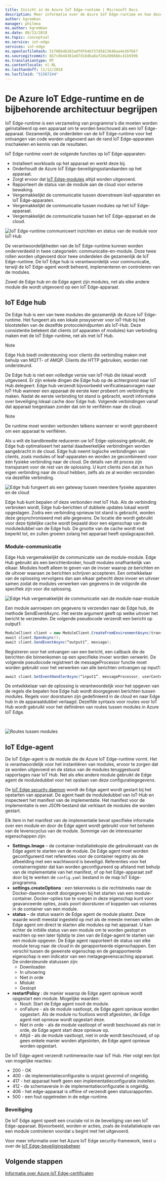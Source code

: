 ```yaml
---
title: Inzicht in de Azure IoT Edge-runtime | Microsoft Docs
description: Meer informatie over de Azure IoT Edge-runtime en hoe deze in staat stelt uw edge-apparaten
author: kgremban
manager: philmea
ms.author: kgremban
ms.date: 08/13/2018
ms.topic: conceptual
ms.service: iot-edge
services: iot-edge
ms.openlocfilehash: 51f00b46283adf0f64bf37d5813640aa4e36f667
ms.sourcegitcommit: 6b7c8b44361e87d18dba8af2da306666c41b9396
ms.translationtype: MT
ms.contentlocale: nl-NL
ms.lasthandoff: 11/12/2018
ms.locfileid: "51567244"
---
```

# <a name="understand-the-azure-iot-edge-runtime-and-its-architecture"></a>De Azure IoT Edge-runtime en de bijbehorende architectuur begrijpen

IoT Edge-runtime is een verzameling van programma's die moeten worden geïnstalleerd op een apparaat om te worden beschouwd als een IoT Edge-apparaat. Gezamenlijk, de onderdelen van de IoT Edge-runtime voor het ontvangen van code worden uitgevoerd aan de rand IoT Edge-apparaten inschakelen en kennis van de resultaten. 

IoT Edge-runtime voert de volgende functies op IoT Edge-apparaten:

* Installeert workloads op het apparaat en werkt deze bij.
* Onderhoudt de Azure IoT Edge-beveiligingsstandaarden op het apparaat.
* Zorgt ervoor dat [IoT Edge-modules](iot-edge-modules.md) altijd worden uitgevoerd.
* Rapporteert de status van de module aan de cloud voor externe bewaking.
* Vergemakkelijkt de communicatie tussen downstream leaf-apparaten en IoT Edge-apparaten.
* Vergemakkelijkt de communicatie tussen modules op het IoT Edge-apparaat.
* Vergemakkelijkt de communicatie tussen het IoT Edge-apparaat en de cloud.

![IoT Edge-runtime communiceert inzichten en status van de module voor IoT-Hub](./media/iot-edge-runtime/Pipeline.png)

De verantwoordelijkheden van de IoT Edge-runtime kunnen worden onderverdeeld in twee categorieën: communicatie-en-module. Deze twee rollen worden uitgevoerd door twee onderdelen die gezamenlijk de IoT Edge-runtime. De IoT Edge hub is verantwoordelijk voor communicatie, terwijl de IoT Edge-agent wordt beheerd, implementeren en controleren van de modules. 

Zowel de Edge hub en de Edge agent zijn modules, net als elke andere module die wordt uitgevoerd op een IoT Edge-apparaat. 

## <a name="iot-edge-hub"></a>IoT Edge hub

De Edge hub is een van twee modules die gezamenlijk de Azure IoT Edge-runtime. Het fungeert als een lokale proxyserver voor IoT-Hub bij het blootstellen van de dezelfde protocoleindpunten als IoT-Hub. Deze consistentie betekent dat clients (of apparaten of modules) kan verbinding maken met de IoT Edge-runtime, net als met IoT Hub. 

>[!NOTE]
>Edge Hub biedt ondersteuning voor clients die verbinding maken met behulp van MQTT- of AMQP. Clients die HTTP gebruiken, worden niet ondersteund. 

De Edge hub is niet een volledige versie van IoT-Hub die lokaal wordt uitgevoerd. Er zijn enkele dingen die Edge hub op de achtergrond naar IoT Hub delegeert. Edge hub verzendt bijvoorbeeld verificatieaanvragen naar IoT-Hub wanneer een apparaat de eerste keer probeert om verbinding te maken. Nadat de eerste verbinding tot stand is gebracht, wordt informatie over beveiliging lokaal cache door Edge hub. Volgende verbindingen vanaf dat apparaat toegestaan zonder dat om te verifiëren naar de cloud. 

>[!NOTE]
>De runtime moet worden verbonden telkens wanneer er wordt geprobeerd om een apparaat te verifiëren.

Als u wilt de bandbreedte reduceren uw IoT Edge-oplossing gebruikt, de Edge hub optimaliseert het aantal daadwerkelijke verbindingen worden aangebracht in de cloud. Edge hub neemt logische verbindingen van clients, zoals modules of leaf-apparaten en worden ze gecombineerd voor één fysieke verbinding naar de cloud. De details van dit proces zijn transparant voor de rest van de oplossing. U kunt clients zien dat ze hun eigen verbinding naar de cloud hebben, zelfs als ze al worden verzonden via dezelfde verbinding. 

![Edge hub fungeert als een gateway tussen meerdere fysieke apparaten en de cloud](./media/iot-edge-runtime/Gateway.png)

Edge hub kunt bepalen of deze verbonden met IoT Hub. Als de verbinding verbroken wordt, Edge hub-berichten of dubbele updates lokaal wordt opgeslagen. Zodra een verbinding opnieuw tot stand is gebracht, worden deze gesynchroniseerd met alle gegevens. De locatie die wordt gebruikt voor deze tijdelijke cache wordt bepaald door een eigenschap van de moduledubbel van de Edge hub. De grootte van de cache wordt niet beperkt tot, en zullen groeien zolang het apparaat heeft opslagcapaciteit. 

### <a name="module-communication"></a>Module-communicatie

Edge Hub vergemakkelijkt de communicatie van de module-module. Edge Hub gebruikt als een berichtenbroker, houdt modules onafhankelijk van elkaar. Modules hoeft alleen te geven van de invoer waarop ze berichten en de uitvoer waaraan ze berichten schrijven accepteren. Een ontwikkelaar van de oplossing vervolgens dan aan elkaar gehecht deze invoer en uitvoer samen zodat de modules verwerken van gegevens in de volgorde die specifiek zijn voor die oplossing. 

![Edge Hub vergemakkelijkt de communicatie van de module-naar-module](./media/iot-edge-runtime/ModuleEndpoints.png)

Een module aanroepen om gegevens te verzenden naar de Edge hub, de methode SendEventAsync. Het eerste argument geeft op welke uitvoer het bericht te verzenden. De volgende pseudocode verzendt een bericht op output1:

   ```csharp
   ModuleClient client = new ModuleClient.CreateFromEnvironmentAsync(transportSettings); 
   await client.OpenAsync(); 
   await client.SendEventAsync(“output1”, message); 
   ```

Registreren voor het ontvangen van een bericht, een callback die de berichten die binnenkomen op een specifieke invoer worden verwerkt. De volgende pseudocode registreert de messageProcessor functie moet worden gebruikt voor het verwerken van alle berichten ontvangen op input1:

   ```csharp
   await client.SetEventHandlerAsync(“input1”, messageProcessor, userContext);
   ```

De ontwikkelaar van de oplossing is verantwoordelijk voor het opgeven van de regels die bepalen hoe Edge hub wordt doorgegeven berichten tussen modules. Regels voor doorsturen zijn gedefinieerd in de cloud en naar Edge hub in de apparaatdubbel verlaagd. Dezelfde syntaxis voor routes voor IoT Hub wordt gebruikt voor het definiëren van routes tussen modules in Azure IoT Edge. 

<!--- For more info on how to declare routes between modules, see []. --->   

![Routes tussen modules](./media/iot-edge-runtime/ModuleEndpointsWithRoutes.png)

## <a name="iot-edge-agent"></a>IoT Edge-agent

De IoT Edge-agent is de module die de Azure IoT Edge-runtime vormt. Het is verantwoordelijk voor het instantiëren van modules, ervoor te zorgen dat ze worden uitgevoerd en de status van de modules teruggestuurd rapportages naar IoT Hub. Net als elke andere module gebruikt de Edge agent de moduledubbel voor het opslaan van deze configuratiegegevens. 

De [IoT Edge security daemon](iot-edge-security-manager.md) wordt de Edge agent wordt gestart bij het opstarten van apparaat. De agent haalt de moduledubbel van IoT-Hub en inspecteert het manifest van de implementatie. Het manifest voor de implementatie is een JSON-bestand dat verklaart de modules die worden gestart. 

Elk item in het manifest van de implementatie bevat specifieke informatie over een module en door de Edge agent wordt gebruikt voor het beheren van de levenscyclus van de module. Sommige van de interessanter eigenschappen zijn: 

* **Settings.Image** – de container-installatiekopie die gebruikmaakt van de Edge agent te starten van de module. De Edge agent moet worden geconfigureerd met referenties voor de container registry als de afbeelding met een wachtwoord is beveiligd. Referenties voor het containerregister dat kan worden geconfigureerd op afstand met behulp van de implementatie van het manifest, of op het Edge-apparaat zelf door bij te werken de `config.yaml` bestand in de map IoT Edge-programma.
* **settings.createOptions** : een tekenreeks is die rechtstreeks naar de Docker-daemon wordt doorgegeven bij het starten van een module-container. Docker-opties toe te voegen in deze eigenschap kunt voor geavanceerde opties, zoals poort doorsturen of koppelen van volumes in de container van een module.  
* **status** – de status waarin de Edge agent de module plaatst. Deze waarde wordt meestal ingesteld op *met* als de meeste mensen willen de Edge agent om direct te starten alle modules op het apparaat. U kan echter de initiële status van een module om te worden gestopt en wachten op een later tijdstip te zien van de Edge-agent te starten van een module opgeven. De Edge agent rapporteert de status van elke module terug naar de cloud in de gerapporteerde eigenschappen. Een verschil tussen de gewenste eigenschap en de gerapporteerde eigenschap is een indicator van een metagegevenscaching apparaat. De ondersteunde statussen zijn:
   * Downloaden
   * In uitvoering
   * Niet in orde
   * Mislukt
   * Gestopt
* **restartPolicy** : de manier waarop de Edge agent opnieuw wordt opgestart een module. Mogelijke waarden:
   * Nooit: Start de Edge agent nooit de module.
   * onFailure - als de module vastloopt, de Edge agent opnieuw worden opgestart. Als de module nu foutloos wordt afgesloten, de Edge agent niet opnieuw wordt opgestart deze.
   * Niet in orde - als de module vastloopt of wordt beschouwd als niet in orde, de Edge agent start deze opnieuw op.
   * Altijd - als de module vastloopt, niet in orde wordt beschouwd, of op geen enkele manier worden afgesloten, de Edge agent opnieuw worden opgestart. 

De IoT Edge-agent verzendt runtimereactie naar IoT Hub. Hier volgt een lijst van mogelijke reacties:
  * 200 - OK
  * 400 - de implementatieconfiguratie is onjuist gevormd of ongeldig.
  * 417 - het apparaat heeft geen een implementatieconfiguratie instellen.
  * 412 - de schemaversie in de implementatieconfiguratie is ongeldig.
  * 406 - het edge-apparaat is offline of verzendt geen statusrapporten.
  * 500 - een fout opgetreden in de edge-runtime.

### <a name="security"></a>Beveiliging

De IoT Edge agent speelt een cruciale rol in de beveiliging van een IoT Edge-apparaat. Bijvoorbeeld, worden er acties, zoals de installatiekopie van een module controleren voordat u begint met het uitgevoerd. 

Voor meer informatie over het Azure IoT Edge security-framework, leest u over de [IoT Edge-beveiligingsbeheer](iot-edge-security-manager.md)

## <a name="next-steps"></a>Volgende stappen

[Informatie over Azure IoT Edge-certificaten](iot-edge-certs.md)
